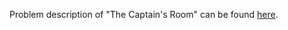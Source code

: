 Problem description of "The Captain's Room" can be found [here](https://www.hackerrank.com/challenges/py-the-captains-room/problem).